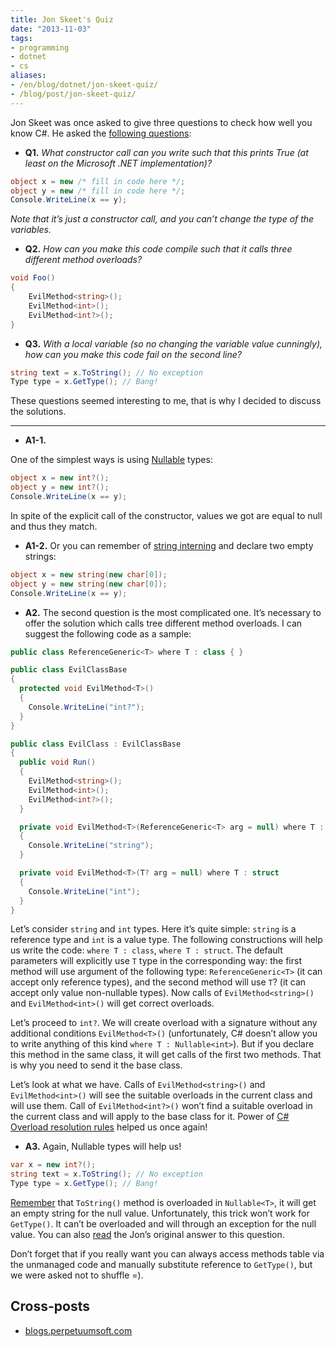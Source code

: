 ```yaml
---
title: Jon Skeet's Quiz
date: "2013-11-03"
tags:
- programming
- dotnet
- cs
aliases:
- /en/blog/dotnet/jon-skeet-quiz/
- /blog/post/jon-skeet-quiz/
---
```


Jon Skeet was once asked to give three questions to check how well you know C#. He asked the [following questions](http://www.dotnetcurry.com/magazine/jon-skeet-quiz.aspx):


* **Q1.** *What constructor call can you write such that this prints True (at least on the Microsoft .NET implementation)?*

```cs
object x = new /* fill in code here */;
object y = new /* fill in code here */;
Console.WriteLine(x == y);
```

*Note that it’s just a constructor call, and you can’t change the type of the variables.*

* **Q2.** *How can you make this code compile such that it calls three different method overloads?*

```cs
void Foo()
{
    EvilMethod<string>();
    EvilMethod<int>();
    EvilMethod<int?>();
}
```

* **Q3.** *With a local variable (so no changing the variable value cunningly), how can you make this code fail on the second line?*

```cs
string text = x.ToString(); // No exception
Type type = x.GetType(); // Bang!
```

These questions seemed interesting to me, that is why I decided to discuss the solutions.<!--more-->

---

* **A1-1.**

One of the simplest ways is using [Nullable](http://msdn.microsoft.com/en-us/library/1t3y8s4s(v=vs.90).aspx) types:

```cs
object x = new int?();
object y = new int?();
Console.WriteLine(x == y);
```

In spite of the explicit call of the constructor, values we got are equal to null and thus they match.

* **A1-2.** 
Or you can remember of [string interning](http://blogs.msdn.com/b/ericlippert/archive/2009/09/28/string-interning-and-string-empty.aspx) and declare two empty strings:

```cs
object x = new string(new char[0]);
object y = new string(new char[0]);
Console.WriteLine(x == y);
```

* **A2.** The second question is the most complicated one. It’s necessary to offer the solution which calls tree different method overloads. I can suggest the following code as a sample:

```cs
public class ReferenceGeneric<T> where T : class { }

public class EvilClassBase
{
  protected void EvilMethod<T>()
  {
    Console.WriteLine("int?");
  }
}

public class EvilClass : EvilClassBase
{
  public void Run()
  {
    EvilMethod<string>();
    EvilMethod<int>();
    EvilMethod<int?>();
  }

  private void EvilMethod<T>(ReferenceGeneric<T> arg = null) where T : class
  {
    Console.WriteLine("string");
  }

  private void EvilMethod<T>(T? arg = null) where T : struct
  {
    Console.WriteLine("int");
  }
}
```

Let’s consider `string` and `int` types. Here it’s quite simple: `string` is a reference type and `int` is a value type. The following constructions will help us write the code: `where T : class`, `where T : struct`. The default parameters will explicitly use `T` type in the corresponding way: the first method will use argument of the following type: `ReferenceGeneric<T>` (it can accept only reference types), and the second method will use `T`? (it can accept only value non-nullable types). Now calls of `EvilMethod<string>()` and `EvilMethod<int>()` will get correct overloads.
 
Let’s proceed to `int?`. We will create overload with a signature without any additional conditions `EvilMethod<T>()` (unfortunately, C# doesn’t allow you to write anything of this kind `where T : Nullable<int>`). But if you declare this method in the same class, it will get calls of the first two methods. That is why you need to send it the base class.
 
Let’s look at what we have. Calls of `EvilMethod<string>()` and `EvilMethod<int>()` will see the suitable overloads in the current class and will use them. Call of `EvilMethod<int?>()` won’t find a suitable overload in the current class and will apply to the base class for it. Power of [C# Overload resolution rules](http://msdn.microsoft.com/en-us/library/aa691336%28v=vs.71%29.aspx) helped us once again!

* **A3.** Again, Nullable types will help us!

```cs
var x = new int?();
string text = x.ToString(); // No exception
Type type = x.GetType(); // Bang!
```

[Remember](http://msdn.microsoft.com/en-us/library/9hd15ket.aspx) that `ToString()` method is overloaded in `Nullable<T>`, it will get an empty string for the null value. Unfortunately, this trick won’t work for `GetType()`. It can’t be overloaded and will through an exception for the null value. You can also [read](http://stackoverflow.com/questions/12725631/nullable-type-gettype-throws-exception) the Jon’s original answer to this question.
 
Don’t forget that if you really want you can always access methods table via the unmanaged code and manually substitute reference to `GetType()`, but we were asked not to shuffle =).

## Cross-posts

* [blogs.perpetuumsoft.com](http://blogs.perpetuumsoft.com/dotnet/jon-skeets-quiz/)
